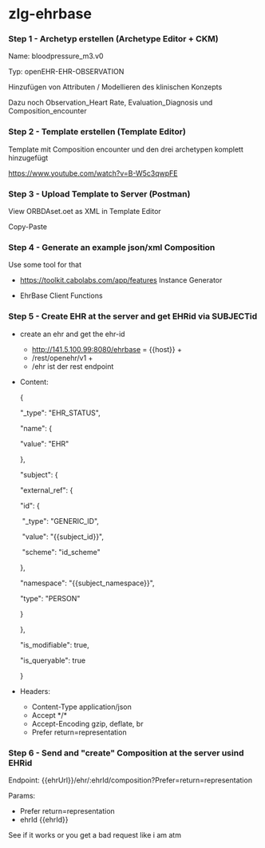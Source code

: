 # zlg-ehrbase

### Step 1 - Archetyp erstellen (Archetype Editor + CKM)

Name: bloodpressure_m3.v0

Typ: openEHR-EHR-OBSERVATION

Hinzufügen von Attributen / Modellieren des klinischen Konzepts

Dazu noch Observation_Heart Rate, Evaluation_Diagnosis und Composition_encounter



### Step 2 - Template erstellen (Template Editor)

Template mit Composition encounter und den drei archetypen komplett hinzugefügt

https://www.youtube.com/watch?v=B-W5c3qwpFE



### Step 3 - Upload Template to Server (Postman)

View ORBDAset.oet as XML in Template Editor

Copy-Paste



### Step 4 - Generate an example json/xml Composition

Use some tool for that

- https://toolkit.cabolabs.com/app/features   Instance Generator

- EhrBase Client Functions



### Step 5 - Create EHR at the server and get EHRid via SUBJECTid

- create an ehr and get the ehr-id

  - http://141.5.100.99:8080/ehrbase = {{host}} +
  - /rest/openehr/v1                                                +
  - /ehr                                              ist der rest endpoint

- Content:

  {

   "_type": "EHR_STATUS",

   "name": {

    "value": "EHR"

   },

   "subject": {

    "external_ref": {

     "id": {

  ​    "_type": "GENERIC_ID",

  ​    "value": "{{subject_id}}",

  ​    "scheme": "id_scheme"

     },

     "namespace": "{{subject_namespace}}",

     "type": "PERSON"

    }

   },

   "is_modifiable": true,

   "is_queryable": true

  }

- Headers:

  - Content-Type   application/json
  - Accept       \*/*
  - Accept-Encoding      gzip, deflate, br
  - Prefer     return=representation



### Step 6 - Send and "create" Composition at the server usind EHRid

Endpoint: {{ehrUrl}}/ehr/:ehrId/composition?Prefer=return=representation

Params: 

- Prefer              return=representation
- ehrId                {{ehrId}}

See if it works or you get a bad request like i am atm